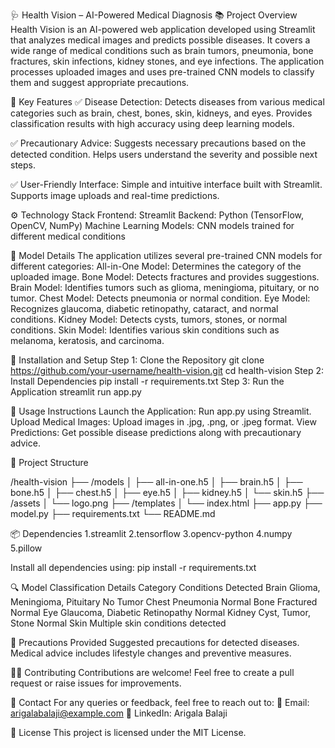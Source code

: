 🩺 Health Vision – AI-Powered Medical Diagnosis
📚 Project Overview
Health Vision is an AI-powered web application developed using Streamlit that analyzes medical images and predicts possible diseases. It covers a wide range of medical conditions such as brain tumors, pneumonia, bone fractures, skin infections, kidney stones, and eye infections. The application processes uploaded images and uses pre-trained CNN models to classify them and suggest appropriate precautions.

🎯 Key Features
✅ Disease Detection:
Detects diseases from various medical categories such as brain, chest, bones, skin, kidneys, and eyes.
Provides classification results with high accuracy using deep learning models.

✅ Precautionary Advice:
Suggests necessary precautions based on the detected condition.
Helps users understand the severity and possible next steps.

✅ User-Friendly Interface:
Simple and intuitive interface built with Streamlit.
Supports image uploads and real-time predictions.

⚙️ Technology Stack
Frontend: Streamlit
Backend: Python (TensorFlow, OpenCV, NumPy)
Machine Learning Models: CNN models trained for different medical conditions

🧠 Model Details
The application utilizes several pre-trained CNN models for different categories:
All-in-One Model: Determines the category of the uploaded image.
Bone Model: Detects fractures and provides suggestions.
Brain Model: Identifies tumors such as glioma, meningioma, pituitary, or no tumor.
Chest Model: Detects pneumonia or normal condition.
Eye Model: Recognizes glaucoma, diabetic retinopathy, cataract, and normal conditions.
Kidney Model: Detects cysts, tumors, stones, or normal conditions.
Skin Model: Identifies various skin conditions such as melanoma, keratosis, and carcinoma.

🚀 Installation and Setup
Step 1: Clone the Repository
git clone https://github.com/your-username/health-vision.git
cd health-vision
Step 2: Install Dependencies
pip install -r requirements.txt
Step 3: Run the Application
streamlit run app.py

📸 Usage Instructions
Launch the Application: Run app.py using Streamlit.
Upload Medical Images: Upload images in .jpg, .png, or .jpeg format.
View Predictions: Get possible disease predictions along with precautionary advice.

📂 Project Structure

/health-vision
├── /models
│   ├── all-in-one.h5
│   ├── brain.h5
│   ├── bone.h5
│   ├── chest.h5
│   ├── eye.h5
│   ├── kidney.h5
│   └── skin.h5
├── /assets
│   └── logo.png
├── /templates
│   └── index.html
├── app.py
├── model.py
├── requirements.txt
└── README.md

📦 Dependencies
1.streamlit
2.tensorflow
3.opencv-python
4.numpy
5.pillow

Install all dependencies using:
pip install -r requirements.txt

🔍 Model Classification Details
Category	   Conditions                        Detected
Brain	       Glioma, Meningioma, Pituitary     No Tumor
Chest	       Pneumonia                         Normal
Bone	       Fractured                         Normal
Eye	         Glaucoma, Diabetic Retinopathy    Normal
Kidney	     Cyst, Tumor, Stone                Normal
Skin	       Multiple skin conditions          detected

📝 Precautions Provided
Suggested precautions for detected diseases.
Medical advice includes lifestyle changes and preventive measures.

🧑‍💻 Contributing
Contributions are welcome! Feel free to create a pull request or raise issues for improvements.

📧 Contact
For any queries or feedback, feel free to reach out to:
📩 Email: arigalabalaji@example.com
🔗 LinkedIn: Arigala Balaji

📜 License
This project is licensed under the MIT License.

